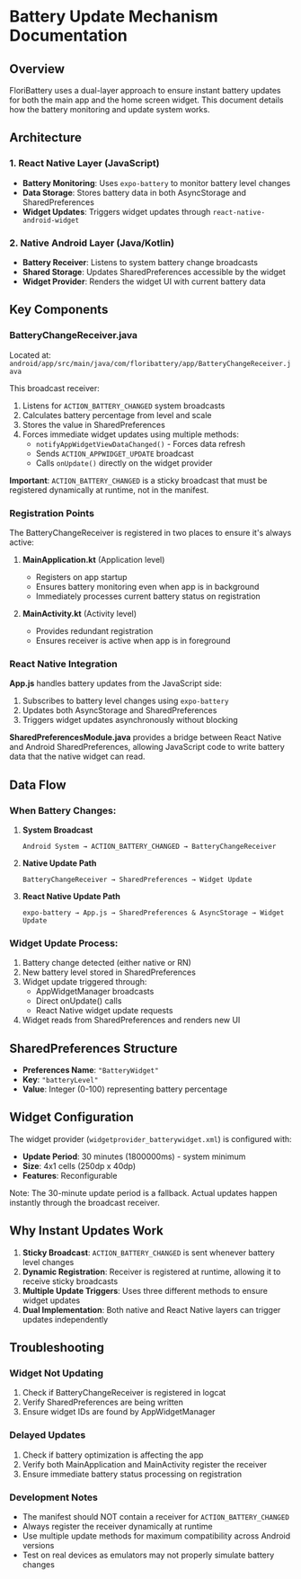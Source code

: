 # Battery Update Mechanism Documentation

## Overview

FloriBattery uses a dual-layer approach to ensure instant battery updates for both the main app and the home screen widget. This document details how the battery monitoring and update system works.

## Architecture

### 1. React Native Layer (JavaScript)
- **Battery Monitoring**: Uses `expo-battery` to monitor battery level changes
- **Data Storage**: Stores battery data in both AsyncStorage and SharedPreferences
- **Widget Updates**: Triggers widget updates through `react-native-android-widget`

### 2. Native Android Layer (Java/Kotlin)
- **Battery Receiver**: Listens to system battery change broadcasts
- **Shared Storage**: Updates SharedPreferences accessible by the widget
- **Widget Provider**: Renders the widget UI with current battery data

## Key Components

### BatteryChangeReceiver.java
Located at: `android/app/src/main/java/com/floribattery/app/BatteryChangeReceiver.java`

This broadcast receiver:
1. Listens for `ACTION_BATTERY_CHANGED` system broadcasts
2. Calculates battery percentage from level and scale
3. Stores the value in SharedPreferences
4. Forces immediate widget updates using multiple methods:
   - `notifyAppWidgetViewDataChanged()` - Forces data refresh
   - Sends `ACTION_APPWIDGET_UPDATE` broadcast
   - Calls `onUpdate()` directly on the widget provider

**Important**: `ACTION_BATTERY_CHANGED` is a sticky broadcast that must be registered dynamically at runtime, not in the manifest.

### Registration Points

The BatteryChangeReceiver is registered in two places to ensure it's always active:

1. **MainApplication.kt** (Application level)
   - Registers on app startup
   - Ensures battery monitoring even when app is in background
   - Immediately processes current battery status on registration

2. **MainActivity.kt** (Activity level)
   - Provides redundant registration
   - Ensures receiver is active when app is in foreground

### React Native Integration

**App.js** handles battery updates from the JavaScript side:
1. Subscribes to battery level changes using `expo-battery`
2. Updates both AsyncStorage and SharedPreferences
3. Triggers widget updates asynchronously without blocking

**SharedPreferencesModule.java** provides a bridge between React Native and Android SharedPreferences, allowing JavaScript code to write battery data that the native widget can read.

## Data Flow

### When Battery Changes:

1. **System Broadcast**
   ```
   Android System → ACTION_BATTERY_CHANGED → BatteryChangeReceiver
   ```

2. **Native Update Path**
   ```
   BatteryChangeReceiver → SharedPreferences → Widget Update
   ```

3. **React Native Update Path**
   ```
   expo-battery → App.js → SharedPreferences & AsyncStorage → Widget Update
   ```

### Widget Update Process:

1. Battery change detected (either native or RN)
2. New battery level stored in SharedPreferences
3. Widget update triggered through:
   - AppWidgetManager broadcasts
   - Direct onUpdate() calls
   - React Native widget update requests
4. Widget reads from SharedPreferences and renders new UI

## SharedPreferences Structure

- **Preferences Name**: `"BatteryWidget"`
- **Key**: `"batteryLevel"`
- **Value**: Integer (0-100) representing battery percentage

## Widget Configuration

The widget provider (`widgetprovider_batterywidget.xml`) is configured with:
- **Update Period**: 30 minutes (1800000ms) - system minimum
- **Size**: 4x1 cells (250dp x 40dp)
- **Features**: Reconfigurable

Note: The 30-minute update period is a fallback. Actual updates happen instantly through the broadcast receiver.

## Why Instant Updates Work

1. **Sticky Broadcast**: `ACTION_BATTERY_CHANGED` is sent whenever battery level changes
2. **Dynamic Registration**: Receiver is registered at runtime, allowing it to receive sticky broadcasts
3. **Multiple Update Triggers**: Uses three different methods to ensure widget updates
4. **Dual Implementation**: Both native and React Native layers can trigger updates independently

## Troubleshooting

### Widget Not Updating
1. Check if BatteryChangeReceiver is registered in logcat
2. Verify SharedPreferences are being written
3. Ensure widget IDs are found by AppWidgetManager

### Delayed Updates
1. Check if battery optimization is affecting the app
2. Verify both MainApplication and MainActivity register the receiver
3. Ensure immediate battery status processing on registration

### Development Notes

- The manifest should NOT contain a receiver for `ACTION_BATTERY_CHANGED`
- Always register the receiver dynamically at runtime
- Use multiple update methods for maximum compatibility across Android versions
- Test on real devices as emulators may not properly simulate battery changes